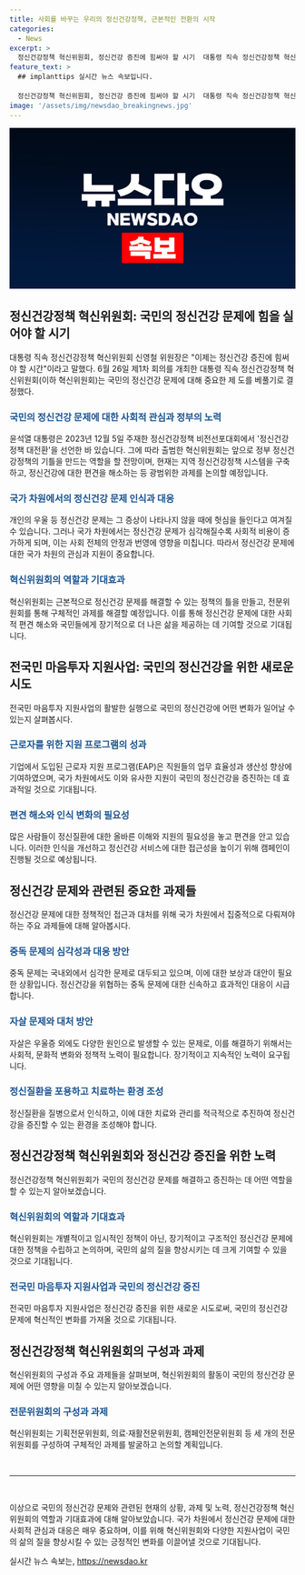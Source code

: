 ```yaml
---
title: 사회를 바꾸는 우리의 정신건강정책, 근본적인 전환의 시작
categories:
  - News
excerpt: >
  정신건강정책 혁신위원회, 정신건강 증진에 힘써야 할 시기  대통령 직속 정신건강정책 혁신위원회의 신영철 위원장은 국민의 정신건강 문제를 뒷전으로 미뤄온 상황을 강조하며, 정신건강 증진을 위한 대전환의 필요성을 강조했다. 정신건강을 위한 국가적 노력이 중요함을 강조하며, 혁신위원회의 출범은 사회에 큰 의미를 가진다고 설명했다. 혁신위원회는 정부의 정신건강정책을 새롭게 구축할 것으로 전망되며, 지역 정신건강정책 시스템 구축, 편견 해소 등 다양한 과제를 다룰 전망이다. 또한, 정신건강 증진 정책의 효과적인 추진이 중요하며, 캠페인전문위원회를 통해 편견 해소에도 노력할 계획이다. (150자)
feature_text: >
  ## implanttips 실시간 뉴스 속보입니다.

  정신건강정책 혁신위원회, 정신건강 증진에 힘써야 할 시기  대통령 직속 정신건강정책 혁신위원회의 신영철 위원장은 국민의 정신건강 문제를 뒷전으로 미뤄온 상황을 강조하며, 정신건강 증진을 위한 대전환의 필요성을 강조했다. 정신건강을 위한 국가적 노력이 중요함을 강조하며, 혁신위원회의 출범은 사회에 큰 의미를 가진다고 설명했다. 혁신위원회는 정부의 정신건강정책을 새롭게 구축할 것으로 전망되며, 지역 정신건강정책 시스템 구축, 편견 해소 등 다양한 과제를 다룰 전망이다. 또한, 정신건강 증진 정책의 효과적인 추진이 중요하며, 캠페인전문위원회를 통해 편견 해소에도 노력할 계획이다. (150자)
image: '/assets/img/newsdao_breakingnews.jpg'
---
```


<p><img src="/assets/img/newsdao_breakingnews.jpg" alt="implanttips 속보" /></p>

<h2 data-ke-size="size26">정신건강정책 혁신위원회: 국민의 정신건강 문제에 힘을 실어야 할 시기</h2>

<p data-ke-size="size16">대통령 직속 정신건강정책 혁신위원회 신영철 위원장은 "이제는 정신건강 증진에 힘써야 할 시간"이라고 말했다. 6월 26일 제1차 회의를 개최한 대통령 직속 정신건강정책 혁신위원회(이하 혁신위원회)는 국민의 정신건강 문제에 대해 중요한 제 도를 베풀기로 결정했다.</p>

<h3><b><span style="color: #1a5490;">국민의 정신건강 문제에 대한 사회적 관심과 정부의 노력</b></span></h3>

<p data-ke-size="size16">윤석열 대통령은 2023년 12월 5일 주재한 정신건강정책 비전선포대회에서 '정신건강정책 대전환'을 선언한 바 있습니다. 그에 따라 출범한 혁신위원회는 앞으로 정부 정신건강정책의 기틀을 만드는 역할을 할 전망이며, 현재는 지역 정신건강정책 시스템을 구축하고, 정신건강에 대한 편견을 해소하는 등 광범위한 과제를 논의할 예정입니다.</p>

<h3><b><span style="color: #1a5490;">국가 차원에서의 정신건강 문제 인식과 대응</b></span></h3>

<p data-ke-size="size16">개인의 우울 등 정신건강 문제는 그 증상이 나타나지 않을 때에 헛심을 들인다고 여겨질 수 있습니다. 그러나 국가 차원에서는 정신건강 문제가 심각해질수록 사회적 비용이 증가하게 되며, 이는 사회 전체의 안정과 번영에 영향을 미칩니다. 따라서 정신건강 문제에 대한 국가 차원의 관심과 지원이 중요합니다.</p>

<h3><b><span style="color: #1a5490;">혁신위원회의 역할과 기대효과</b></span></h3>

<p data-ke-size="size16">혁신위원회는 근본적으로 정신건강 문제를 해결할 수 있는 정책의 틀을 만들고, 전문위원회를 통해 구체적인 과제를 해결할 예정입니다. 이를 통해 정신건강 문제에 대한 사회적 편견 해소와 국민들에게 장기적으로 더 나은 삶을 제공하는 데 기여할 것으로 기대됩니다.</p>

<h2 data-ke-size="size26">전국민 마음투자 지원사업: 국민의 정신건강을 위한 새로운 시도</h2>

<p data-ke-size="size16">전국민 마음투자 지원사업의 활발한 실행으로 국민의 정신건강에 어떤 변화가 일어날 수 있는지 살펴봅시다.</p>

<h3><b><span style="color: #1a5490;">근로자를 위한 지원 프로그램의 성과</b></span></h3>

<p data-ke-size="size16">기업에서 도입된 근로자 지원 프로그램(EAP)은 직원들의 업무 효율성과 생산성 향상에 기여하였으며, 국가 차원에서도 이와 유사한 지원이 국민의 정신건강을 증진하는 데 효과적일 것으로 기대됩니다.</p>

<h3><b><span style="color: #1a5490;">편견 해소와 인식 변화의 필요성</b></span></h3>

<p data-ke-size="size16">많은 사람들이 정신질환에 대한 올바른 이해와 지원의 필요성을 놓고 편견을 안고 있습니다. 이러한 인식을 개선하고 정신건강 서비스에 대한 접근성을 높이기 위해 캠페인이 진행될 것으로 예상됩니다.</p>

<h2 data-ke-size="size26">정신건강 문제와 관련된 중요한 과제들</h2>

<p data-ke-size="size16">정신건강 문제에 대한 정책적인 접근과 대처를 위해 국가 차원에서 집중적으로 다뤄져야 하는 주요 과제들에 대해 알아봅시다.</p>

<h3><b><span style="color: #1a5490;">중독 문제의 심각성과 대응 방안</b></span></h3>

<p data-ke-size="size16">중독 문제는 국내외에서 심각한 문제로 대두되고 있으며, 이에 대한 보상과 대안이 필요한 상황입니다. 정신건강을 위협하는 중독 문제에 대한 신속하고 효과적인 대응이 시급합니다.</p>

<h3><b><span style="color: #1a5490;">자살 문제와 대처 방안</b></span></h3>

<p data-ke-size="size16">자살은 우울증 외에도 다양한 원인으로 발생할 수 있는 문제로, 이를 해결하기 위해서는 사회적, 문화적 변화와 정책적 노력이 필요합니다. 장기적이고 지속적인 노력이 요구됩니다.</p>

<h3><b><span style="color: #1a5490;">정신질환을 포용하고 치료하는 환경 조성</b></span></h3>

<p data-ke-size="size16">정신질환을 질병으로서 인식하고, 이에 대한 치료와 관리를 적극적으로 추진하여 정신건강을 증진할 수 있는 환경을 조성해야 합니다.</p>

<h2 data-ke-size="size26">정신건강정책 혁신위원회와 정신건강 증진을 위한 노력</h2>

<p data-ke-size="size16">정신건강정책 혁신위원회가 국민의 정신건강 문제를 해결하고 증진하는 데 어떤 역할을 할 수 있는지 알아보겠습니다.</p>

<h3><b><span style="color: #1a5490;">혁신위원회의 역할과 기대효과</b></span></h3>

<p data-ke-size="size16">혁신위원회는 개별적이고 임시적인 정책이 아닌, 장기적이고 구조적인 정신건강 문제에 대한 정책을 수립하고 논의하며, 국민의 삶의 질을 향상시키는 데 크게 기여할 수 있을 것으로 기대됩니다.</p>

<h3><b><span style="color: #1a5490;">전국민 마음투자 지원사업과 국민의 정신건강 증진</b></span></h3>

<p data-ke-size="size16">전국민 마음투자 지원사업은 정신건강 증진을 위한 새로운 시도로써, 국민의 정신건강 문제에 혁신적인 변화를 가져올 것으로 기대됩니다.</p>

<h2 data-ke-size="size26">정신건강정책 혁신위원회의 구성과 과제</h2>

<p data-ke-size="size16">혁신위원회의 구성과 주요 과제들을 살펴보며, 혁신위원회의 활동이 국민의 정신건강 문제에 어떤 영향을 미칠 수 있는지 알아보겠습니다.</p>

<h3><b><span style="color: #1a5490;">전문위원회의 구성과 과제</b></span></h3>

<p data-ke-size="size16">혁신위원회는 기획전문위원회, 의료·재활전문위원회, 캠페인전문위원회 등 세 개의 전문위원회를 구성하여 구체적인 과제를 발굴하고 논의할 계획입니다.</p>

<p data-ke-size="size16">&nbsp;</p>

<hr>

<p data-ke-size="size16">&nbsp;</p>

<p data-ke-size="size16">이상으로 국민의 정신건강 문제와 관련된 현재의 상황, 과제 및 노력, 정신건강정책 혁신위원회의 역할과 기대효과에 대해 알아보았습니다. 국가 차원에서 정신건강 문제에 대한 사회적 관심과 대응은 매우 중요하며, 이를 위해 혁신위원회와 다양한 지원사업이 국민의 삶의 질을 향상시킬 수 있는 긍정적인 변화를 이끌어낼 것으로 기대됩니다.</p>
실시간 뉴스 속보는, <a href="https://newsdao.kr" rel="dofollow">https://newsdao.kr</a>


